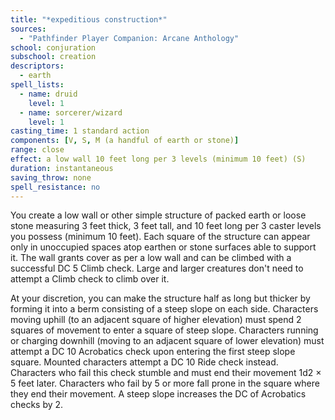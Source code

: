 ```yaml
---
title: "*expeditious construction*"
sources:
  - "Pathfinder Player Companion: Arcane Anthology"
school: conjuration
subschool: creation
descriptors:
  - earth
spell_lists:
  - name: druid
    level: 1
  - name: sorcerer/wizard
    level: 1
casting_time: 1 standard action
components: [V, S, M (a handful of earth or stone)]
range: close
effect: a low wall 10 feet long per 3 levels (minimum 10 feet) (S)
duration: instantaneous
saving_throw: none
spell_resistance: no
---
```


You create a low wall or other simple structure of packed earth or loose stone measuring 3 feet thick, 3 feet tall, and 10 feet long per 3 caster levels you possess (minimum 10 feet). Each square of the structure can appear only in unoccupied spaces atop earthen or stone surfaces able to support it. The wall grants cover as per a low wall and can be climbed with a successful DC 5 Climb check. Large and larger creatures don't need to attempt a Climb check to climb over it.

At your discretion, you can make the structure half as long but thicker by forming it into a berm consisting of a steep slope on each side. Characters moving uphill (to an adjacent square of higher elevation) must spend 2 squares of movement to enter a square of steep slope. Characters running or charging downhill (moving to an adjacent square of lower elevation) must attempt a DC 10 Acrobatics check upon entering the first steep slope square. Mounted characters attempt a DC 10 Ride check instead. Characters who fail this check stumble and must end their movement 1d2 × 5 feet later. Characters who fail by 5 or more fall prone in the square where they end their movement. A steep slope increases the DC of Acrobatics checks by 2.
